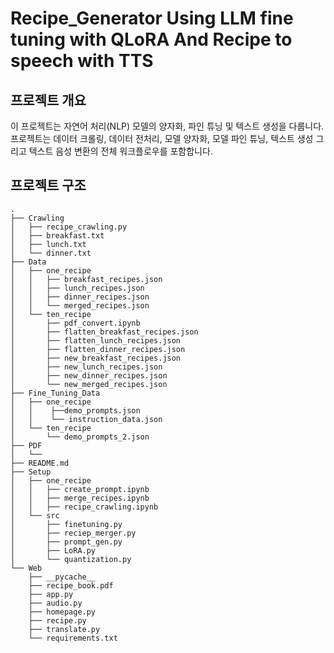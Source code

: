# Recipe_Generator Using LLM fine tuning with QLoRA And Recipe to speech with TTS   

## 프로젝트 개요   
이 프로젝트는 자연어 처리(NLP) 모델의 양자화, 파인 튜닝 및 텍스트 생성을 다룹니다. 프로젝트는 데이터 크롤링, 데이터 전처리, 모델 양자화, 모델 파인 튜닝, 텍스트 생성 그리고 텍스트 음성 변환의 전체 워크플로우를 포함합니다.   

## 프로젝트 구조
```
.
├── Crawling                
│   ├── recipe_crawling.py     
│   ├── breakfast.txt
│   ├── lunch.txt    
│   └── dinner.txt    
├── Data
│   ├── one_recipe
│   │   ├── breakfast_recipes.json
│   │   ├── lunch_recipes.json
│   │   ├── dinner_recipes.json
│   │   └── merged_recipes.json  
│   └── ten_recipe
│       ├── pdf_convert.ipynb        
│       ├── flatten_breakfast_recipes.json
│       ├── flatten_lunch_recipes.json
│       ├── flatten_dinner_recipes.json
│       ├── new_breakfast_recipes.json
│       ├── new_lunch_recipes.json
│       ├── new_dinner_recipes.json
│       └── new_merged_recipes.json  
├── Fine_Tuning_Data    
│   ├── one_recipe
│   │    ├──demo_prompts.json 
│   │    └── instruction_data.json
│   └── ten_recipe
│       └── demo_prompts_2.json
├── PDF                     
│   └── 
├── README.md               
├── Setup
│   ├── one_recipe
│   │   ├── create_prompt.ipynb
│   │   ├── merge_recipes.ipynb
│   │   ├── recipe_crawling.ipynb
│   └── src           
│       ├── finetuning.py       
│       ├── reciep_merger.py    
│       ├── prompt_gen.py
│       ├── LoRA.py     
│       └── quantization.py
└── Web
    ├── __pycache__
    ├── recipe_book.pdf
    ├── app.py
    ├── audio.py
    ├── homepage.py
    ├── recipe.py
    ├── translate.py
    └── requirements.txt   
    
```
